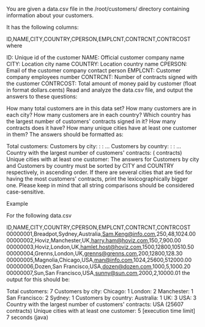 You are given a data.csv file in the /root/customers/ directory containing information about your customers.

It has the following columns:

ID,NAME,CITY,COUNTRY,CPERSON,EMPLCNT,CONTRCNT,CONTRCOST
where

ID: Unique id of the customer
NAME: Official customer company name
CITY: Location city name
COUNTRY: Location country name
CPERSON: Email of the customer company contact person
EMPLCNT: Customer company employees number
CONTRCNT: Number of contracts signed with the customer
CONTRCOST: Total amount of money paid by customer (float in format dollars.cents)
Read and analyze the data.csv file, and output the answers to these questions:

How many total customers are in this data set?
How many customers are in each city?
How many customers are in each country?
Which country has the largest number of customers' contracts signed in it? How many contracts does it have?
How many unique cities have at least one customer in them?
The answers should be formatted as:

Total customers:
<number>
Customers by city:
<CITY>: <number>
<CITY>: <number>
...
Customers by country:
<COUNTRY>: <number>
<COUNTRY>: <number>
...
Country with the largest number of customers' contracts:
<country> (<number> contracts)
Unique cities with at least one customer:
<number>
The answers for Customers by city and Customers by country must be sorted by CITY and COUNTRY respectively, in ascending order. If there are several cities that are tied for having the most customers' contracts, print the lexicographically bigger one. Please keep in mind that all string comparisons should be considered case-sensitive.

Example

For the following data.csv

ID,NAME,CITY,COUNTRY,CPERSON,EMPLCNT,CONTRCNT,CONTRCOST
00000001,Breadpot,Sydney,Australia,Sam.Keng@info.com,250,48,1024.00
00000002,Hoviz,Manchester,UK,harry.ham@hoviz.com,150,7,900.00
00000003,Hoviz,London,UK,hamlet.host@hoviz.com,1500,12800,10510.50
00000004,Grenns,London,UK,grenns@grenns.com,200,12800,128.30
00000005,Magnolia,Chicago,USA,man@info.com,1024,25600,512000.00
00000006,Dozen,San Francisco,USA,dozen@dozen.com,1000,5,1000.20
00000007,Sun,San Francisco,USA,sunny@sun.com,2000,2,10000.01
the output for this should be:

Total customers:
7
Customers by city:
Chicago: 1
London: 2
Manchester: 1
San Francisco: 2
Sydney: 1
Customers by country:
Australia: 1
UK: 3
USA: 3
Country with the largest number of customers' contracts:
USA (25607 contracts)
Unique cities with at least one customer:
5
[execution time limit] 7 seconds (java)